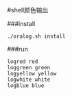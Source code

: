 #shell颜色输出

###install
```shell
./oralog.sh install
```

###run
```shell
logred red
loggreen green
logyellow yellow
logwhite white
logblue blue
```

